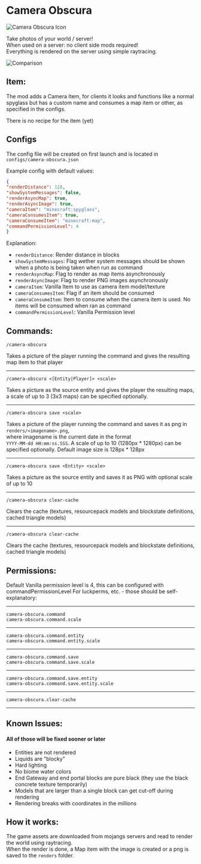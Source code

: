 # Camera Obscura

![Camera Obscura Icon](https://github.com/tomalbrc/camera-obscura/raw/main/src/main/resources/camera-obscura-icon.png "Camera Obscura Icon")

Take photos of your world / server!\
When used on a server: no client side mods required!\
Everything is rendered on the server using simple raytracing.

![Comparison](https://github.com/tomalbrc/camera-obscura/raw/main/comparison.png "Camera Obscura Icon")

## Item:

The mod adds a Camera Item, for clients it looks and functions like a normal spyglass
but has a custom name and consumes a map item or other, as specified in the configs.

There is no recipe for the item (yet)

## Configs

The config file will be created on first launch and is located in  
`configs/camera-obscura.json`

Example config with default values:
```json
{
"renderDistance": 128,
"showSystemMessages": false,
"renderAsyncMap": true,
"renderAsyncImage": true,
"cameraItem": "minecraft:spyglass",
"cameraConsumesItem": true,
"cameraConsumeItem": "minecraft:map",
"commandPermissionLevel": 4
}
```

Explanation:
- `renderDistance`: Render distance in blocks
- `showSystemMessages`: Flag wether system messages should be shown when a photo is being taken when run as command
- `renderAsyncMap`: Flag to render as map items asynchronously
- `renderAsyncImage`: Flag to render PNG images asynchronously
- `cameraItem`: Vanilla Item to use as camera item model/texture
- `cameraConsumesItem`: Flag if an item should be consumed
- `cameraConsumeItem`: Item to consume when the camera item is used. No items will be consumed when ran as command
- `commandPermissionLevel`: Vanilla Permission level


## Commands:

```
/camera-obscura
```
Takes a picture of the player running the command and gives the resulting map item to that player

---

```
/camera-obscura <[Entity|Player]> <scale>
```
Takes a picture as the source entity and gives the player the resulting maps,
a scale of up to 3 (3x3 maps) can be specified optionally.

---

```
/camera-obscura save <scale>
```
Takes a picture of the player running the command and saves it as png in  
`renders/<imagename>.png`,  
where imagename is the current date in the format  
`YYYY-MM-dd HH:mm:ss.SSS`.
A scale of up to 10 (1280px * 1280px) can be specified optionally.
Default image size is 128px * 128px

---

```
/camera-obscura save <Entity> <scale>
```

Takes a picture as the source entity and saves it as PNG with optional scale of up to 10

---
```
/camera-obscura clear-cache
```

Clears the cache (textures, resourcepack models and blockstate definitions, cached triangle models)

---
```
/camera-obscura clear-cache
```

Clears the cache (textures, resourcepack models and blockstate definitions, cached triangle models)


## Permissions:

Default Vanilla permission level is 4, this can be configured with commandPermissionLevel
For luckperms, etc. - those should be self-explanatory:

---

`camera-obscura.command`\
`camera-obscura.command.scale`

---

`camera-obscura.command.entity`\
`camera-obscura.command.entity.scale`

---

`camera-obscura.command.save`\
`camera-obscura.command.save.scale`

---

`camera-obscura.command.save.entity`\
`camera-obscura.command.save.entity.scale`

---

`camera-obscura.clear-cache`

---

## Known Issues:

#### All of those will be fixed sooner or later
- Entities are not rendered
- Liquids are "blocky"
- Hard lighting
- No biome water colors
- End Gateway and end portal blocks are pure black (they use the black concrete texture temporarily)
- Models that are larger than a single block can get cut-off during rendering
- Rendering breaks with coordinates in the millions

## How it works:

The game assets are downloaded from mojangs servers and read to render the world using raytracing.  
When the render is done, a Map item with the image is created or a png is saved to the `renders` folder.
